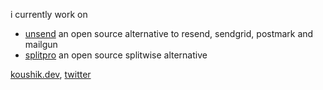 i currently work on
-  [unsend](unsend.dev) an open source alternative to resend, sendgrid, postmark and mailgun
-  [splitpro](splitpro.app) an open source splitwise alternative 
  
[koushik.dev](https://koushik.dev), [twitter](https://x.com/KM_Koushik_)
